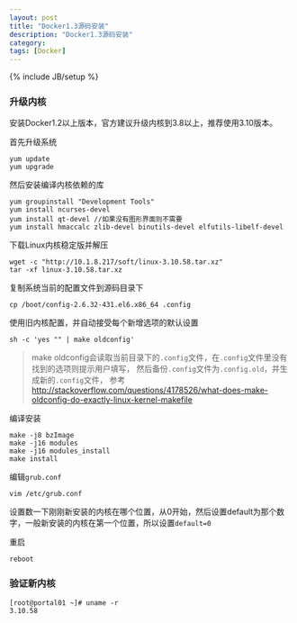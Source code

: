 ```yaml
---
layout: post
title: "Docker1.3源码安装"
description: "Docker1.3源码安装"
category: 
tags: [Docker]
---
```

{% include JB/setup %}

### 升级内核
安装Docker1.2以上版本，官方建议升级内核到3.8以上，推荐使用3.10版本。

首先升级系统

    yum update
    yum upgrade

然后安装编译内核依赖的库

    yum groupinstall "Development Tools"
    yum install ncurses-devel 
    yum install qt-devel //如果没有图形界面则不需要
    yum install hmaccalc zlib-devel binutils-devel elfutils-libelf-devel

下载Linux内核稳定版并解压

    wget -c "http://10.1.8.217/soft/linux-3.10.58.tar.xz"
    tar -xf linux-3.10.58.tar.xz 

复制系统当前的配置文件到源码目录下

    cp /boot/config-2.6.32-431.el6.x86_64 .config

使用旧内核配置，并自动接受每个新增选项的默认设置

    sh -c 'yes "" | make oldconfig'

>make oldconfig会读取当前目录下的`.config`文件，在`.config`文件里没有找到的选项则提示用户填写，
>然后备份`.config`文件为`.config.old`，并生成新的`.config`文件，
>参考 http://stackoverflow.com/questions/4178526/what-does-make-oldconfig-do-exactly-linux-kernel-makefile

编译安装

    make -j8 bzImage
    make -j16 modules
    make -j16 modules_install
    make install

编辑`grub.conf`

    vim /etc/grub.conf

设置数一下刚刚新安装的内核在哪个位置，从0开始，然后设置default为那个数字，一般新安装的内核在第一个位置，所以设置`default=0`

重启

    reboot

### 验证新内核

    [root@portal01 ~]# uname -r
    3.10.58
